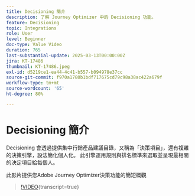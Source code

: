```yaml
---
title: Decisioning 簡介
description: 了解 Journey Optimizer 中的 Decisioning 功能。
feature: Decisioning
topic: Integrations
role: User
level: Beginner
doc-type: Value Video
duration: 765
last-substantial-update: 2025-03-13T00:00:00Z
jira: KT-17486
thumbnail: KT-17486.jpeg
exl-id: d5219ce1-ea44-4c41-b557-b094978e37cc
source-git-commit: f970a1780b1bdf717675cd79c98a38ac422a679f
workflow-type: tm+mt
source-wordcount: '65'
ht-degree: 80%

---
```


# Decisioning 簡介

Decisioning 會透過提供集中行銷產品建議目錄，又稱為「決策項目」，還有複雜的決策引擎，設法簡化個人化。 此引擎運用規則與排名標準來選取並呈現最相關的決定項目給每個人。

此影片提供您Adobe Journey Optimizer決策功能的簡短概觀

>[!VIDEO](https://video.tv.adobe.com/v/3451101?quality=12&learn=on){transcript=true}
